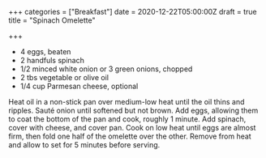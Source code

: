+++
categories = ["Breakfast"]
date = 2020-12-22T05:00:00Z
draft = true
title = "Spinach Omelette"

+++
* 4 eggs, beaten
* 2 handfuls spinach
* 1/2 minced white onion or 3 green onions, chopped
* 2 tbs vegetable or olive oil
* 1/4 cup Parmesan cheese, optional

Heat oil in a non-stick pan over medium-low heat until the oil thins and ripples. Sauté onion until softened but not brown. Add eggs, allowing them to coat the bottom of the pan and cook, roughly 1 minute. Add spinach, cover with cheese, and cover pan. Cook on low heat until eggs are almost firm, then fold one half of the omelette over the other. Remove from heat and allow to set for 5 minutes before serving.